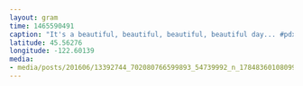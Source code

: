 ```yaml
---
layout: gram
time: 1465590491
caption: "It's a beautiful, beautiful, beautiful, beautiful day... #pdxbeehive"
latitude: 45.56276
longitude: -122.60139
media:
- media/posts/201606/13392744_702080766599893_54739992_n_17848360108099939.jpg
---
```

